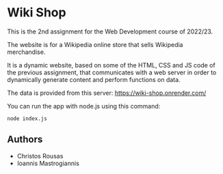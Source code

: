 # Wiki Shop

This is the 2nd assignment for the Web Development course of 2022/23.

The website is for a Wikipedia online store that sells Wikipedia merchandise.

It is a dynamic website, based on some of the HTML, CSS and JS code of the previous assignment, that communicates with a web server in order to dynamically generate content and perform functions on data.

The data is provided from this server: https://wiki-shop.onrender.com/

You can run the app with node.js using this command:
```
node index.js
```

## Authors
- Christos Rousas
- Ioannis Mastrogiannis